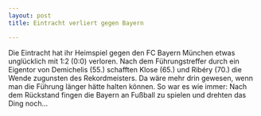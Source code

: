 ```yaml
---
layout: post
title: Eintracht verliert gegen Bayern 

---
```


Die Eintracht hat ihr Heimspiel gegen den FC Bayern München etwas unglücklich mit 1:2 (0:0) verloren. Nach dem Führungstreffer durch ein Eigentor von Demichelis (55.) schafften Klose (65.) und Ribéry (70.) die Wende zugunsten des Rekordmeisters. Da wäre mehr drin gewesen, wenn man die Führung länger hätte halten können. So war es wie immer: Nach dem Rückstand fingen die Bayern an Fußball zu spielen und drehten das Ding noch...


